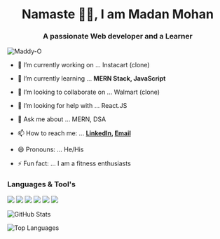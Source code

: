 <h1 align="center">Namaste <span>&#128591;&#127995;</span>, I am Madan Mohan</h1>
<h3 align="center">A passionate Web developer and a Learner</h3>

<p align="left"> <img src="https://komarev.com/ghpvc/?username=Maddy-O&label=Profile%20views&color=0e75b6&style=flat" alt="Maddy-O" /> </p>

- 🔭 I’m currently working on ... Instacart (clone)

- 🌱 I’m currently learning ... **MERN Stack, JavaScript**

- 👯 I’m looking to collaborate on ... Walmart (clone)

- 🤔 I’m looking for help with ... React.JS

- 💬 Ask me about ... MERN, DSA

- 📫 How to reach me: ... **[LinkedIn](www.linkedin.com/in/maddy-o), [Email](madandoor7s@gmail.com)**

- 😄 Pronouns: ... He/His

- ⚡ Fun fact: ... I am a fitness enthusiasts




<h3 align="left">Languages & Tool's</h3>

<img src="https://img.shields.io/badge/-HTML-e34f26?logo=html5&logoColor=fff">  <img src="https://img.shields.io/badge/-CSS-1572B6?logo=css3&logoColor=fff">  <img src="https://img.shields.io/badge/-JS-F7DF1E?logo=javascript&logoColor=fff">  <img src="https://img.shields.io/badge/-Node-339933?logo=node.JS&logoColor=fff">  <img src="https://img.shields.io/badge/-MongoDB-47A248?logo=mongodb&logoColor=fff">  <img src="https://img.shields.io/badge/-React-61DAFB?logo=react&logoColor=fff">





![GitHub Stats](https://github-readme-stats.vercel.app/api?username=Maddy-O&count_private=true&show_icons=true&theme=radical)

![Top Languages](https://github-readme-stats.vercel.app/api/top-langs/?username=MADDY-O&show_icons=true&theme=radical)
